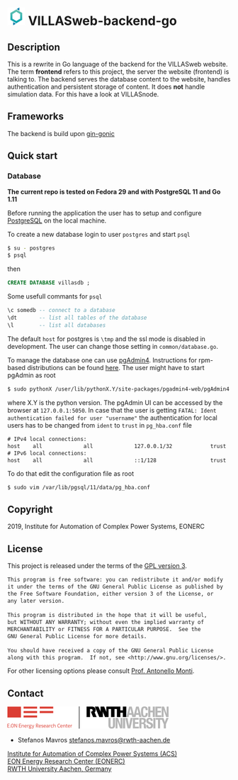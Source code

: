 # <img src="doc/pictures/villas_web.png" width=40 /> VILLASweb-backend-go

## Description
This is a rewrite in Go language of the backend for the VILLASweb
website. The term __frontend__ refers to this project, the server the
website (frontend) is talking to.  The backend serves the database
content to the website, handles authentication and persistent storage of
content. It does __not__ handle simulation data. For this have a look at
VILLASnode.

## Frameworks
The backend is build upon [gin-gonic](https://github.com/gin-gonic/gin)

## Quick start

### Database

**The current repo is tested on Fedora 29 and with PostgreSQL 11 and Go
1.11**

Before running the application the user has to setup and configure
[PostgreSQL](https://www.postgresql.org/) on the local machine. 

To create a new database login to user `postgres` and start `psql`
```bash
$ su - postgres
$ psql
```
then
```sql
CREATE DATABASE villasdb ;
```

Some usefull commants for `psql`
```sql
\c somedb -- connect to a database 
\dt       -- list all tables of the database
\l        -- list all databases
```

The default `host` for postgres is `\tmp` and the ssl mode is disabled
in development. The user can change those setting in
`common/database.go`.

To manage the database one can use [pgAdmin4](https://www.pgadmin.org/).
Instructions for rpm-based distributions can be found
[here](https://computingforgeeks.com/how-to-install-pgadmin-4-on-centos-7-fedora-29-fedora-28/).
The user might have to start pgAdmin as root
```bash
$ sudo pythonX /user/lib/pythonX.Y/site-packages/pgadmin4-web/pgAdmin4.py
```
where X.Y is the python version. The pgAdmin UI can be accessed by the
browser at `127.0.0.1:5050`. In case that the user is getting `FATAL:
Ident authentication failed for user "username"` the authentication for
local users has to be changed from `ident` to `trust` in `pg_hba.conf`
file
```text
# IPv4 local connections:
host    all             all             127.0.0.1/32            trust
# IPv6 local connections:
host    all             all             ::1/128                 trust

```
To do that edit the configuration file as root
```bash
$ sudo vim /var/lib/pgsql/11/data/pg_hba.conf
```

## Copyright

2019, Institute for Automation of Complex Power Systems, EONERC  

## License

This project is released under the terms of the [GPL version 3](COPYING.md).

```
This program is free software: you can redistribute it and/or modify
it under the terms of the GNU General Public License as published by
the Free Software Foundation, either version 3 of the License, or
any later version.

This program is distributed in the hope that it will be useful,
but WITHOUT ANY WARRANTY; without even the implied warranty of
MERCHANTABILITY or FITNESS FOR A PARTICULAR PURPOSE.  See the
GNU General Public License for more details.

You should have received a copy of the GNU General Public License
along with this program.  If not, see <http://www.gnu.org/licenses/>.
```

For other licensing options please consult [Prof. Antonello Monti](mailto:amonti@eonerc.rwth-aachen.de).

## Contact

[![EONERC ACS Logo](doc/pictures/eonerc_logo.png)](http://www.acs.eonerc.rwth-aachen.de)

 - Stefanos Mavros <stefanos.mavros@rwth-aachen.de>

[Institute for Automation of Complex Power Systems (ACS)](http://www.acs.eonerc.rwth-aachen.de)  
[EON Energy Research Center (EONERC)](http://www.eonerc.rwth-aachen.de)  
[RWTH University Aachen, Germany](http://www.rwth-aachen.de)  
